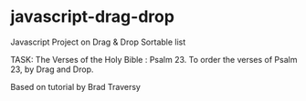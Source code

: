 # javascript-drag-drop
Javascript Project on Drag &amp; Drop Sortable list 

TASK: The Verses of the Holy Bible : Psalm 23.
To order the verses of Psalm 23, by Drag and Drop.

Based on tutorial by Brad Traversy

